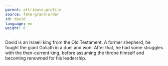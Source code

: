 ```yaml
---
parent: attribute.profile
source: fate-grand-order
id: david
language: en
weight: 0
---
```


David is an Israeli king from the Old Testament.
A former shepherd, he fought the giant Goliath in a duel and won. After that, he had some struggles with the then-current king, before assuming the throne himself and becoming renowned for his leadership.
